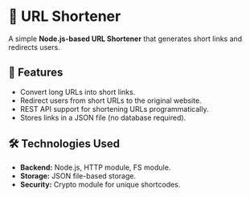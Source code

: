 # 🔗 URL Shortener

A simple **Node.js-based URL Shortener** that generates short links and redirects users.

## 🚀 Features
- Convert long URLs into short links.
- Redirect users from short URLs to the original website.
- REST API support for shortening URLs programmatically.
- Stores links in a JSON file (no database required).

## 🛠️ Technologies Used
- **Backend:** Node.js, HTTP module, FS module.
- **Storage:** JSON file-based storage.
- **Security:** Crypto module for unique shortcodes.

